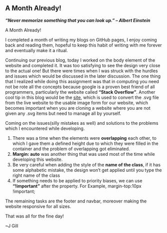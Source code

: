 ## A Month Already!
***“Never memorize something that you can look up.”
– Albert Einstein***

A Month Already!

I completed a month of writing my blogs on GitHub pages, I enjoy coming back and reading them, hopeful to keep this habit of writing with me forever and eventually make it a ritual. 

Continuing our previous blog, today I worked on the body element of the website and completed it. It was too satisfying to see the design very close to the actual one! But there were times when I was struck with the hurdles and issues which would be discussed in the later discussion. The one thing that I realized while doing this assignment was that in computing you need not be rote all the concepts because google is a proven best friend of all programmers, particularly the website called **“Stack Overflow”**. Another cool tip in this blog would be the [site](https://jakearchibald.github.io/svgomg/), which is used to convert the .svg file from the live website to the usable image form for our website, which becomes important when you are cloning a website where you are not given any .svg items but need to manage all by yourself. 

Coming on the issues(silly mistakes as well) and solutions to the problems which I encountered while developing.

1. There was a time when the elements were **overlapping** each other, to which I gave them a defined height due to which they were filled in the container and the problem       of overlapping got eliminated. 
2. **Margin: auto** was another thing that was used most of the time while developing this website.
3. Be very careful when adding the style of the **name of the class**, if it has some alphabetic mistake, the design won’t get applied until you type the right name of the       class
4. If something needs to be applied to priority biases, we can use **“!important”** after the property. 
    For Example, margin-top:10px !important;

The remaining tasks are the footer and navbar, moreover making the website responsive for all sizes. 

That was all for the fine day!

~J Gill
